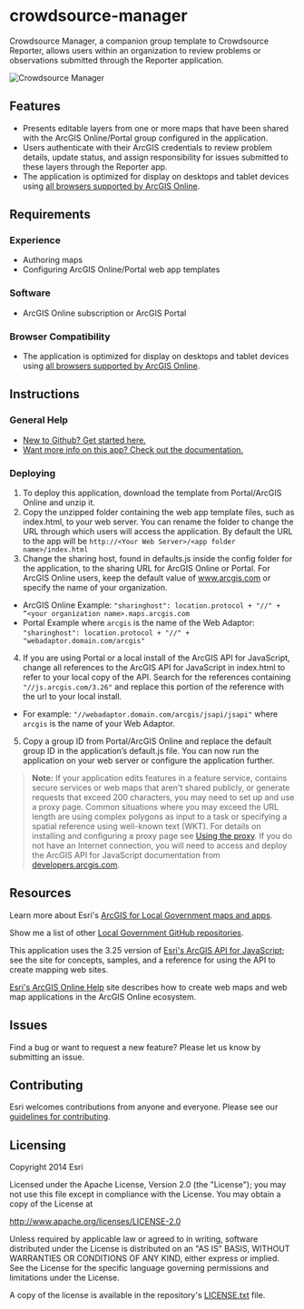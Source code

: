 [Thumbnail]: crowdsource-manager.png "Crowdsource Manager"

[supported browsers]: http://doc.arcgis.com/en/arcgis-online/reference/browsers.htm
[New to Github? Get started here.]: http://htmlpreview.github.com/?https://github.com/Esri/esri.github.com/blob/master/help/esri-getting-to-know-github.html
[Want more info on this app? Check out the documentation.]: http://solutions.arcgis.com/local-government/help/crowdsource-manager/
[ArcGIS for Local Government maps and apps]: http://solutions.arcgis.com/local-government
[Local Government GitHub repositories]: http://esri.github.io/#Local-Government
[Esri's ArcGIS API for JavaScript]: http://help.arcgis.com/en/webapi/javascript/arcgis/
[Esri's ArcGIS Online Help]: http://resources.arcgis.com/en/help/arcgisonline/
[guidelines for contributing]: https://github.com/esri/contributing
[LICENSE.txt]: LICENSE.txt

# crowdsource-manager

Crowdsource Manager, a companion group template to Crowdsource Reporter, allows users within an organization to review problems or observations submitted through the Reporter application.

![][Thumbnail]

## Features
* Presents editable layers from one or more maps that have been shared with the ArcGIS Online/Portal group configured in the application.
* Users authenticate with their ArcGIS credentials to review problem details, update status, and assign responsibility for issues submitted to these layers through the Reporter app.
* The application is optimized for display on desktops and tablet devices using [all browsers supported by ArcGIS Online][supported browsers].

## Requirements

### Experience

* Authoring maps
* Configuring ArcGIS Online/Portal web app templates

### Software
* ArcGIS Online subscription or ArcGIS Portal

### Browser Compatibility
* The application is optimized for display on desktops and tablet devices using [all browsers supported by ArcGIS Online][supported browsers].

## Instructions

### General Help
* [New to Github? Get started here.][]
* [Want more info on this app? Check out the documentation.][]

### Deploying

1. To deploy this application, download the template from Portal/ArcGIS Online and unzip it.
2. Copy the unzipped folder containing the web app template files, such as index.html, to your web server. You can rename the folder to change the URL through which users will access the application. By default the URL to the app will be `http://<Your Web Server>/<app folder name>/index.html`
3. Change the sharing host, found in defaults.js inside the config folder for the application, to the sharing URL for ArcGIS Online or Portal. For ArcGIS Online users, keep the default value of www.arcgis.com or specify the name of your organization.
  - ArcGIS Online Example:  `"sharinghost": location.protocol + "//" + “<your organization name>.maps.arcgis.com`
  - Portal Example where `arcgis` is the name of the Web Adaptor: `"sharinghost": location.protocol + "//" + "webadaptor.domain.com/arcgis"`
4. If you are using Portal or a local install of the ArcGIS API for JavaScript, change all references to the ArcGIS API for JavaScript in index.html to refer to your local copy of the API. Search for the references containing `"//js.arcgis.com/3.26"` and replace this portion of the reference with the url to your local install.
  - For example: `"//webadaptor.domain.com/arcgis/jsapi/jsapi"` where `arcgis` is the name of your Web Adaptor.
5. Copy a group ID from Portal/ArcGIS Online and replace the default group ID in the application’s default.js file. You can now run the application on your web server or configure the application further.

> **Note:** If your application edits features in a feature service, contains secure services or web maps that aren't shared publicly, or generate requests that exceed 200 characters, you may need to set up and use a proxy page. Common situations where you may exceed the URL length are using complex polygons as input to a task or specifying a spatial reference using well-known text (WKT). For details on installing and configuring a proxy page see [Using the proxy](https://developers.arcgis.com/javascript/jshelp/ags_proxy.html). If you do not have an Internet connection, you will need to access and deploy the ArcGIS API for JavaScript documentation from [developers.arcgis.com](https://developers.arcgis.com/).

## Resources

Learn more about Esri's [ArcGIS for Local Government maps and apps][].

Show me a list of other [Local Government GitHub repositories][].

This application uses the 3.25 version of [Esri's ArcGIS API for JavaScript][]; see the site for concepts, samples, and a reference for using the API to create mapping web sites.

[Esri's ArcGIS Online Help][] site describes how to create web maps and web map applications in the ArcGIS Online ecosystem.

## Issues

Find a bug or want to request a new feature?  Please let us know by submitting an issue.

## Contributing

Esri welcomes contributions from anyone and everyone. Please see our [guidelines for contributing][].

## Licensing

Copyright 2014 Esri

Licensed under the Apache License, Version 2.0 (the "License"); you may not use this file except in compliance with the License. You may obtain a copy of the License at

   http://www.apache.org/licenses/LICENSE-2.0

Unless required by applicable law or agreed to in writing, software distributed under the License is distributed on an "AS IS" BASIS, WITHOUT WARRANTIES OR CONDITIONS OF ANY KIND, either express or implied. See the License for the specific language governing permissions and limitations under the License.

A copy of the license is available in the repository's [LICENSE.txt][] file.
